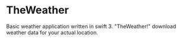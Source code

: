 # TheWeather
Basic weather application written in swift 3. "TheWeather!" download weather data for your actual location.
